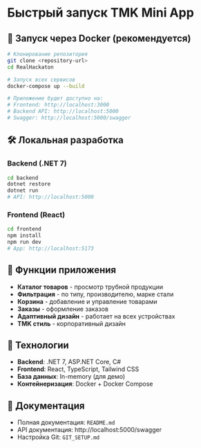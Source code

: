 # Быстрый запуск TMK Mini App

## 🚀 Запуск через Docker (рекомендуется)

```bash
# Клонирование репозитория
git clone <repository-url>
cd RealHackaton

# Запуск всех сервисов
docker-compose up --build

# Приложение будет доступно на:
# Frontend: http://localhost:3000
# Backend API: http://localhost:5000
# Swagger: http://localhost:5000/swagger
```

## 🛠 Локальная разработка

### Backend (.NET 7)
```bash
cd backend
dotnet restore
dotnet run
# API: http://localhost:5000
```

### Frontend (React)
```bash
cd frontend
npm install
npm run dev
# App: http://localhost:5173
```

## 📱 Функции приложения

- **Каталог товаров** - просмотр трубной продукции
- **Фильтрация** - по типу, производителю, марке стали
- **Корзина** - добавление и управление товарами
- **Заказы** - оформление заказов
- **Адаптивный дизайн** - работает на всех устройствах
- **TMK стиль** - корпоративный дизайн

## 🔧 Технологии

- **Backend**: .NET 7, ASP.NET Core, C#
- **Frontend**: React, TypeScript, Tailwind CSS
- **База данных**: In-memory (для демо)
- **Контейнеризация**: Docker + Docker Compose

## 📖 Документация

- Полная документация: `README.md`
- API документация: http://localhost:5000/swagger
- Настройка Git: `GIT_SETUP.md`
